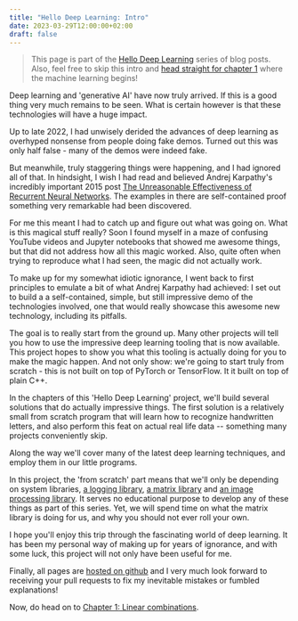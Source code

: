 ```yaml
---
title: "Hello Deep Learning: Intro"
date: 2023-03-29T12:00:00+02:00
draft: false
---
```

> This page is part of the [Hello Deep Learning](../hello-deep-learning) series of blog posts. Also, feel free to skip this intro and [head straight for chapter 1](../hello-deep-learning-chapter1) where the machine learning begins! 

Deep learning and 'generative AI' have now truly arrived. If this is a good thing very much remains to be seen. What is certain however is that these technologies will have a huge impact.

Up to late 2022, I had unwisely derided the advances of deep learning as overhyped nonsense from people doing fake demos. Turned out this was only half false - many of the demos were indeed fake.

But meanwhile, truly staggering things were happening, and I had ignored all of that. In hindsight, I wish I had read and believed Andrej Karpathy's incredibly important 2015 post [The Unreasonable Effectiveness of Recurrent Neural Networks](https://karpathy.github.io/2015/05/21/rnn-effectiveness/). The examples in there are self-contained proof something very remarkable had been discovered.

For me this meant I had to catch up and figure out what was going on. What is this magical stuff really? Soon I found myself in a maze of confusing YouTube videos and Jupyter notebooks that showed me awesome things, but that did not address how all this magic worked. Also, quite often when trying to reproduce what I had seen, the magic did not actually work.

To make up for my somewhat idiotic ignorance, I went back to first principles to emulate a bit of what Andrej Karpathy had achieved: I set out to build a a self-contained, simple, but still impressive demo of the technologies involved, one that would really showcase this awesome new technology, including its pitfalls.

The goal is to really start from the ground up. Many other projects will tell you how to use the impressive deep learning tooling that is now available. This project hopes to show you what this tooling is actually doing for you to make the magic happen. And not only show: we're going to start truly from scratch - this is not built on top of PyTorch or TensorFlow. It it built on top of plain C++. 

In the chapters of this 'Hello Deep Learning' project, we'll build several solutions that do actually impressive things. The first solution is a relatively small from scratch program that will learn how to recognize handwritten letters, and also perform this feat on actual real life data -- something many projects conveniently skip.

Along the way we'll cover many of the latest deep learning techniques, and employ them in our little programs.

In this project, the 'from scratch' part means that we'll only be depending on system libraries, [a logging library](https://berthub.eu/articles/posts/big-data-storage/), [a matrix library](https://en.wikipedia.org/wiki/Eigen_(C%2B%2B_library)) and [an image processing library](https://github.com/nothings/stb). It serves no educational purpose to develop any of these things as part of this series. Yet, we will spend time on what the matrix library is doing for us, and why you should not ever roll your own.

I hope you'll enjoy this trip through the fascinating world of deep learning. It has been my personal way of making up for years of ignorance, and with some luck, this project will not only have been useful for me.

Finally, all pages are [hosted on github](https://github.com/berthubert/hello-dl-posts) and I very much look forward to receiving your pull requests to fix my inevitable mistakes or fumbled explanations!

Now, do head on to [Chapter 1: Linear combinations](../hello-deep-learning-chapter1).
